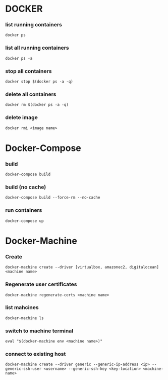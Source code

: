 # DOCKER 

### list running containers
```
docker ps
```
### list all running containers
```
docker ps -a
```
### stop all containers
```
docker stop $(docker ps -a -q)
```
### delete all containers
```
docker rm $(docker ps -a -q)
```
### delete image
```
docker rmi <image name>
```

# Docker-Compose
### build
```
docker-compose build
```

### build (no cache)
```
docker-compose build --force-rm --no-cache
```

### run containers
```
docker-compose up
```

# Docker-Machine
### Create
```
docker-machine create --driver [virtualbox, amazonec2, digitalocean] <machine name>
```
### Regenerate user certificates
```
docker-machine regenerate-certs <machine name>
```
### list mahcines
```
docker-machine ls
```
### switch to machine terminal
```
eval "$(docker-machine env <machine name>)"
```
### connect to existing host
```
docker-machine create --driver generic --generic-ip-address <ip> --generic-ssh-user <username> --generic-ssh-key <key-location> <machine-name>
```








